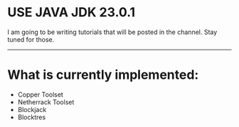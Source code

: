 # USE JAVA JDK 23.0.1
I am going to be writing tutorials that will be posted in the channel. Stay tuned for those.
<hr>

# What is currently implemented:
- Copper Toolset
- Netherrack Toolset
- Blockjack
- Blocktres